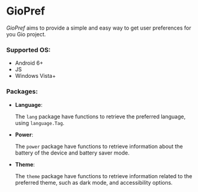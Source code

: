 # GioPref

_GioPref_ aims to provide a simple and easy way to get user preferences for you Gio project.

### Supported OS:

- Android 6+
- JS
- Windows Vista+

### Packages:

- **Language**: 
    
    The `lang` package have functions to retrieve the preferred language, using `language.Tag`.


- **Power**:

    The `power` package have functions to retrieve information about the battery of the device and battery saver  mode.


- **Theme**:

    The `theme` package have functions to retrieve information related to the preferred theme, such as dark mode, and accessibility options.




